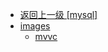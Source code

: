 - [返回上一级 [mysql]](面试/面试文章摘要/JavaGuide/database/mysql/)
- [images](面试/面试文章摘要/JavaGuide/database/mysql/images/)
  - [mvvc](面试/面试文章摘要/JavaGuide/database/mysql/images/mvvc/)
